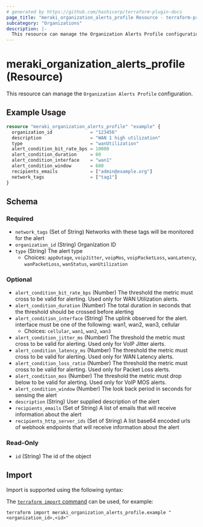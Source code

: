```yaml
---
# generated by https://github.com/hashicorp/terraform-plugin-docs
page_title: "meraki_organization_alerts_profile Resource - terraform-provider-meraki"
subcategory: "Organizations"
description: |-
  This resource can manage the Organization Alerts Profile configuration.
---
```


# meraki_organization_alerts_profile (Resource)

This resource can manage the `Organization Alerts Profile` configuration.

## Example Usage

```terraform
resource "meraki_organization_alerts_profile" "example" {
  organization_id              = "123456"
  description                  = "WAN 1 high utilization"
  type                         = "wanUtilization"
  alert_condition_bit_rate_bps = 10000
  alert_condition_duration     = 60
  alert_condition_interface    = "wan1"
  alert_condition_window       = 600
  recipients_emails            = ["admin@example.org"]
  network_tags                 = ["tag1"]
}
```

<!-- schema generated by tfplugindocs -->
## Schema

### Required

- `network_tags` (Set of String) Networks with these tags will be monitored for the alert
- `organization_id` (String) Organization ID
- `type` (String) The alert type
  - Choices: `appOutage`, `voipJitter`, `voipMos`, `voipPacketLoss`, `wanLatency`, `wanPacketLoss`, `wanStatus`, `wanUtilization`

### Optional

- `alert_condition_bit_rate_bps` (Number) The threshold the metric must cross to be valid for alerting. Used only for WAN Utilization alerts.
- `alert_condition_duration` (Number) The total duration in seconds that the threshold should be crossed before alerting
- `alert_condition_interface` (String) The uplink observed for the alert. interface must be one of the following: wan1, wan2, wan3, cellular
  - Choices: `cellular`, `wan1`, `wan2`, `wan3`
- `alert_condition_jitter_ms` (Number) The threshold the metric must cross to be valid for alerting. Used only for VoIP Jitter alerts.
- `alert_condition_latency_ms` (Number) The threshold the metric must cross to be valid for alerting. Used only for WAN Latency alerts.
- `alert_condition_loss_ratio` (Number) The threshold the metric must cross to be valid for alerting. Used only for Packet Loss alerts.
- `alert_condition_mos` (Number) The threshold the metric must drop below to be valid for alerting. Used only for VoIP MOS alerts.
- `alert_condition_window` (Number) The look back period in seconds for sensing the alert
- `description` (String) User supplied description of the alert
- `recipients_emails` (Set of String) A list of emails that will receive information about the alert
- `recipients_http_server_ids` (Set of String) A list base64 encoded urls of webhook endpoints that will receive information about the alert

### Read-Only

- `id` (String) The id of the object

## Import

Import is supported using the following syntax:

The [`terraform import` command](https://developer.hashicorp.com/terraform/cli/commands/import) can be used, for example:

```shell
terraform import meraki_organization_alerts_profile.example "<organization_id>,<id>"
```
